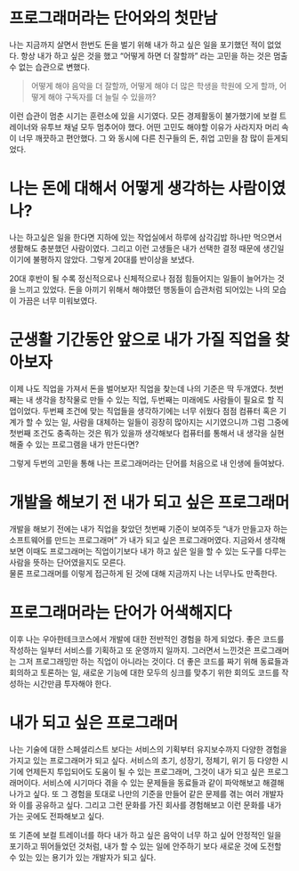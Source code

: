 # 프로그래머라는 단어와의 첫만남

나는 지금까지 살면서 한번도 돈을 벌기 위해 내가 하고 싶은 일을 포기했던 적이 없었다. 
항상 내가 하고 싶은 것을 했고 “어떻게 하면 더 잘할까” 라는 고민을 하는 것은 멈출 수 없는 습관으로 변했다.


> 어떻게 해야 음악을 더 잘할까, 어떻게 해야 더 많은 학생을 학원에 오게 할까, 어떻게 해야 구독자를 더 늘릴 수 있을까?
>

이런 습관이 멈춘 시기는 훈련소에 있을 시기였다. 
모든 경제활동이 불가했기에 보컬 트레이너와 유투브 채널 모두 멈추어야 했다. 
어떤 고민도 해야할 이유가 사라지자 머리 속이 너무 깨끗하고 편안했다. 
그 와 동시에 다른 친구들의 돈, 취업 고민을 참 많이 듣게되었다.

# 나는 돈에 대해서 어떻게 생각하는 사람이였나?

나는 하고싶은 일을 한다면 지하에 있는 작업실에서 하루에 삼각김밥 하나만 먹으면서 생활해도 충분했던 사람이였다.
그리고 이런 고생들은 내가 선택한 결정 때문에 생긴일이기에 불평하지 않았다.
그렇게 20대를 반이상을 보냈다.

20대 후반이 될 수록 정신적으로나 신체적으로나 점점 힘들어지는 일들이 늘어가는 것을 느끼고 있었다.
돈을 아끼기 위해서 해야했던 행동들이 습관처럼 되어있는 나의 모습이 가끔은 너무 미워보였다.

# 군생활 기간동안 앞으로 내가 가질 직업을 찾아보자

이제 나도 직업을 가져서 돈을 벌어보자!
직업을 찾는데 나의 기준은 딱 두개였다. 
첫번째는 내 생각을 창작물로 만들 수 있는 직업, 두번째는 미래에도 사람들이 필요로 할 직업이었다.
두번째 조건에 맞는 직업들을 생각하기에는 너무 쉬웠다 점점 컴퓨터 혹은 기계가 할 수 있는 일, 사람을 대체하는 일들이 굉장히 많아지는 시기였으니까
그럼 그중에 첫번째 조건도 충족하는 것은 뭐가 있을까 생각해보다 컴퓨터를 통해서 내 생각을 실현해줄 수 있는 프로그램을 내가 만든다면?

그렇게 두번의 고민을 통해 나는 프로그래머라는 단어를 처음으로 내 인생에 들여놨다.

# 개발을 해보기 전 내가 되고 싶은 프로그래머

개발을 해보기 전에는 내가 직업을 찾았던 첫번째 기준이 보여주듯 “내가 만들고자 하는 소프트웨어를 만드는 프로그래머” 가 내가 되고 싶은 프로그래머였다. 
지금와서 생각해보면 이때도 프로그래머는 직업이기보다 내가 하고 싶은 일을 할 수 있는 도구를 다루는 사람을 뜻하는 단어였을지도 모른다.  
물론 프로그래머를 이렇게 접근하게 된 것에 대해 지금까지 나는 너무나도 만족한다.

# 프로그래머라는 단어가 어색해지다

이후 나는 우아한테크코스에서 개발에 대한 전반적인 경험을 하게 되었다. 
좋은 코드를 작성하는 일부터 서비스를 기획하고 또 운영까지 일까지. 
그러면서 느낀것은 프로그래머는 그저 프로그래밍만 하는 직업이 아니라는 것이다. 
더 좋은 코드를 짜기 위해 동료들과 회의하고 토론하는 일, 새로운 기능에 대한 모두의 싱크를 맞추기 위한 회의도 코드를 작성하는 시간만큼 투자해야 한다.

# 내가 되고 싶은 프로그래머

나는 기술에 대한 스페셜리스트 보다는 서비스의 기획부터 유지보수까지 다양한 경험을 가지고 있는 프로그래머가 되고 싶다. 
서비스의 초기, 성장기, 정체기, 위기 등 다양한 시기에 언제든지 투입되어도 도움이 될 수 있는 프로그래머, 그것이 내가 되고 싶은 프로그래머이다. 
서비스에 시기마다 겪을 수 있는 문제들을 동료들과 같이 파악해보고 해결해 나가고 싶다.
또 그 경험을 토대로 나만의 기준을 만들어 같은 문제를 겪는 여러 개발자와 이를 공유하고 싶다. 
그리고 그런 문화를 가진 회사를 경험해보고 이런 문화를 내가 가는 곳에도 전파해보고 싶다.

또 기존에 보컬 트레이너를 하다 내가 하고 싶은 음악이 너무 하고 싶어 안정적인 일을 포기하고 뛰어들었던 것처럼,
내가 할 수 있는 일에 안주하기 보다 새로운 것에 도전할 수 있는 있는 용기가 있는 개발자가 되고 싶다.
